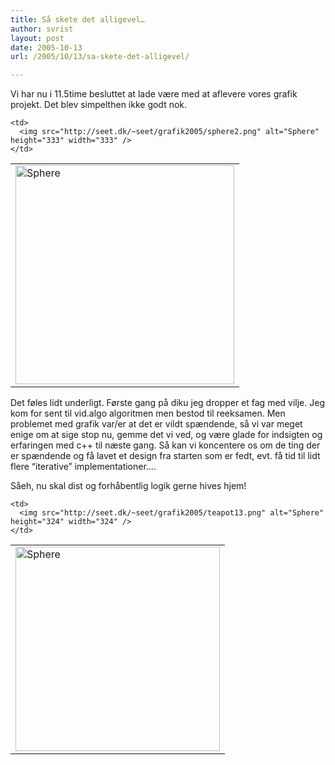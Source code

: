 ```yaml
---
title: Så skete det alligevel…
author: svrist
layout: post
date: 2005-10-13
url: /2005/10/13/sa-skete-det-alligevel/

---
```

Vi har nu i 11.5time besluttet at lade være med at aflevere vores grafik projekt. Det blev simpelthen ikke godt nok.

<table border="0" cellpadding="0" cellspacing="0">
  <tr>
    <td>
      <img src="http://seet.dk/~seet/grafik2005/sphere5.png" alt="Sphere" height="350" width="350" />
    </td>
    
    <td>
      <img src="http://seet.dk/~seet/grafik2005/sphere2.png" alt="Sphere" height="333" width="333" />
    </td>
  </tr>
</table>

Det føles lidt underligt. Første gang på diku jeg dropper et fag med vilje. Jeg kom for sent til vid.algo algoritmen men bestod til reeksamen. Men problemet med grafik var/er at det er vildt spændende, så vi var meget enige om at sige stop nu, gemme det vi ved, og være glade for indsigten og erfaringen med c++ til næste gang. Så kan vi koncentere os om de ting der er spændende og få lavet et design fra starten som er fedt, evt. få tid til lidt flere &#8220;iterative&#8221; implementationer&#8230;.

Såeh, nu skal dist og forhåbentlig logik gerne hives hjem!

<table border="0" cellpadding="0" cellspacing="0">
  <tr>
    <td>
      <img src="http://seet.dk/~seet/grafik2005/teapot11.png" alt="Sphere" height="327" width="327" />
    </td>
    
    <td>
      <img src="http://seet.dk/~seet/grafik2005/teapot13.png" alt="Sphere" height="324" width="324" />
    </td>
  </tr>
</table>